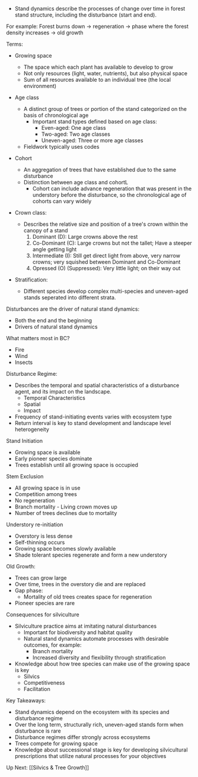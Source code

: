 - Stand dynamics describe the processes of change over time in forest stand structure, including the disturbance (start and end).

For example:
Forest burns down -> regeneration -> phase where the forest density increases -> old growth


Terms:
- Growing space
	- The space which each plant has available to develop to grow
	- Not only resources (light, water, nutrients), but also physical space
	- Sum of all resources available to an individual tree (the local environment)
- Age class
	- A distinct group of trees or portion of the stand categorized on the basis of chronological age
		- Important stand types defined based on age class:
			- Even-aged: One age class
			- Two-aged: Two age classes
			- Uneven-aged: Three or more age classes
	- Fieldwork typically uses codes
- Cohort
	- An aggregation of trees that have established due to the same disturbance
	- Distinction between age class and cohortL
		- Cohort can include advance regeneration that was present in the understory before the disturbance, so the chronological age of cohorts can vary widely
- Crown class:
	- Describes the relative size and position of a tree's crown within the canopy of a stand
		1. Dominant (D): Large crowns above the rest
		2. Co-Dominant (C): Large crowns but not the tallet; Have a steeper angle getting light
		3. Intermediate (I): Still get direct light from above, very narrow crowns; very squished between Dominant and Co-Dominant
		4. Opressed (O) (Suppressed): Very little light; on their way out

- Stratification:
	- Different species develop complex multi-species and uneven-aged stands seperated into different strata.


Disturbances are the driver of natural stand dynamics:
- Both the end and the beginning
- Drivers of natural stand dynamics

What matters most in BC?
- Fire
- Wind
- Insects



Disturbance Regime:
- Describes the temporal and spatial characteristics of a disturbance agent, and its impact on the landscape.
	- Temporal Characteristics
	- Spatial
	- Impact
- Frequency of stand-initiating events varies with ecosystem type
- Return interval is key to stand development and landscape level heterogeneity




Stand Initiation
* Growing space is available
* Early pioneer species dominate
* Trees establish until all growing space is occupied


Stem Exclusion
- All growing space is in use
- Competition among trees
- No regeneration
- Branch mortality - Living crown moves up
- Number of trees declines due to mortality

Understory re-initiation
- Overstory is less dense
- Self-thinning occurs
- Growing space becomes slowly available
- Shade tolerant species regenerate and form a new understory


Old Growth:
- Trees can grow large
- Over time, trees in the overstory die and are replaced
- Gap phase:
	- Mortality of old trees creates space for regeneration
- Pioneer species are rare


Consequences for silviculture
* Silviculture practice aims at imitating natural disturbances
	* Important for biodiversity and habitat quality
	* Natural stand dynamics automate processes with desirable outcomes, for example:
		* Branch mortality
		* Increased diversity and flexibility through stratification
* Knowledge about how tree species can make use of the growing space is key
	* Silvics
	* Competitiveness
	* Facilitation


Key Takeaways:
* Stand dynamics depend on the ecosystem with its species and disturbance regime
* Over the long term, structurally rich, uneven-aged stands form when disturbance is rare
* Disturbance regimes differ strongly across ecosystems
* Trees compete for growing space
* Knowledge about successional stage is key for developing silvicultural prescriptions that utilize natural processes for your objectives


Up Next:
[[Silvics & Tree Growth]]